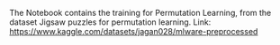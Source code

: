 The Notebook contains the training for Permutation Learning, from the dataset Jigsaw puzzles for permutation learning. 
Link: https://www.kaggle.com/datasets/jagan028/mlware-preprocessed
